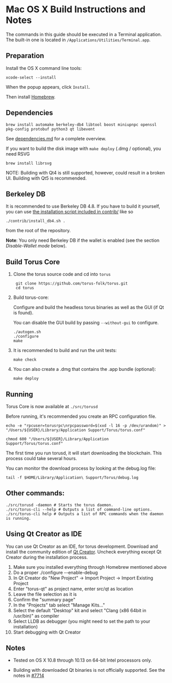 Mac OS X Build Instructions and Notes
====================================
The commands in this guide should be executed in a Terminal application.
The built-in one is located in `/Applications/Utilities/Terminal.app`.

Preparation
-----------
Install the OS X command line tools:

`xcode-select --install`

When the popup appears, click `Install`.

Then install [Homebrew](https://brew.sh).

Dependencies
----------------------

    brew install automake berkeley-db4 libtool boost miniupnpc openssl pkg-config protobuf python3 qt libevent

See [dependencies.md](dependencies.md) for a complete overview.

If you want to build the disk image with `make deploy` (.dmg / optional), you need RSVG

    brew install librsvg

NOTE: Building with Qt4 is still supported, however, could result in a broken UI. Building with Qt5 is recommended.

Berkeley DB
-----------
It is recommended to use Berkeley DB 4.8. If you have to build it yourself,
you can use [the installation script included in contrib/](/contrib/install_db4.sh)
like so

```shell
./contrib/install_db4.sh .
```

from the root of the repository.

**Note**: You only need Berkeley DB if the wallet is enabled (see the section *Disable-Wallet mode* below).

Build Torus Core
------------------------

1. Clone the torus source code and cd into `torus`

        git clone https://github.com/torus-folk/torus.git
        cd torus

2.  Build torus-core:

    Configure and build the headless torus binaries as well as the GUI (if Qt is found).

    You can disable the GUI build by passing `--without-gui` to configure.

        ./autogen.sh
        ./configure
        make

3.  It is recommended to build and run the unit tests:

        make check

4.  You can also create a .dmg that contains the .app bundle (optional):

        make deploy

Running
-------

Torus Core is now available at `./src/torusd`

Before running, it's recommended you create an RPC configuration file.

    echo -e "rpcuser=torusrpc\nrpcpassword=$(xxd -l 16 -p /dev/urandom)" > "/Users/${USER}/Library/Application Support/Torus/torus.conf"

    chmod 600 "/Users/${USER}/Library/Application Support/Torus/torus.conf"

The first time you run torusd, it will start downloading the blockchain. This process could take several hours.

You can monitor the download process by looking at the debug.log file:

    tail -f $HOME/Library/Application\ Support/Torus/debug.log

Other commands:
-------

    ./src/torusd -daemon # Starts the torus daemon.
    ./src/torus-cli --help # Outputs a list of command-line options.
    ./src/torus-cli help # Outputs a list of RPC commands when the daemon is running.

Using Qt Creator as IDE
------------------------
You can use Qt Creator as an IDE, for torus development.
Download and install the community edition of [Qt Creator](https://www.qt.io/download/).
Uncheck everything except Qt Creator during the installation process.

1. Make sure you installed everything through Homebrew mentioned above
2. Do a proper ./configure --enable-debug
3. In Qt Creator do "New Project" -> Import Project -> Import Existing Project
4. Enter "torus-qt" as project name, enter src/qt as location
5. Leave the file selection as it is
6. Confirm the "summary page"
7. In the "Projects" tab select "Manage Kits..."
8. Select the default "Desktop" kit and select "Clang (x86 64bit in /usr/bin)" as compiler
9. Select LLDB as debugger (you might need to set the path to your installation)
10. Start debugging with Qt Creator

Notes
-----

* Tested on OS X 10.8 through 10.13 on 64-bit Intel processors only.

* Building with downloaded Qt binaries is not officially supported. See the notes in [#7714](https://github.com/bitcoin/bitcoin/issues/7714)
